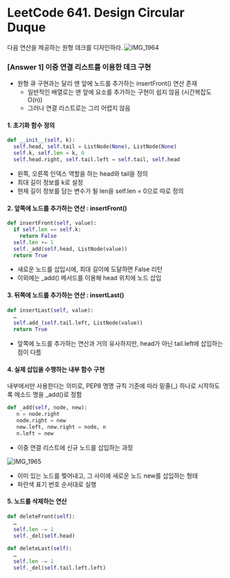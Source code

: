 # LeetCode 641. Design Circular Duque

다음 연산을 제공하는 원형 데크를 디자인하라.
![IMG_1964](https://user-images.githubusercontent.com/77661701/111270163-dbfb3800-8672-11eb-88e3-434fb147fa58.jpg)


### [Answer 1] 이중 연결 리스트를 이용한 데크 구현

+ 원형 큐 구현과는 달리 맨 앞에 노드를 추가하는 insertFront() 연산 존재
  + 일반적인 배열로는 맨 앞에 요소를 추가하는 구현이 쉽지 않음 (시간복잡도 O(n))
  + 그러나 연결 리스트로는 그리 어렵지 않음

#### 1. 초기화 함수 정의
```python
def __init__(self, k):
  self.head, self.tail = ListNode(None), ListNode(None)
  self.k, self.len = k, 0
  self.head.right, self.tail.left = self.tail, self.head
```
+ 왼쪽, 오른쪽 인덱스 역할을 하는 head와 tail을 정의
+ 최대 길이 정보를 k로 설정
+ 현재 길이 정보를 담는 변수가 될 len을 self.len = 0으로 따로 정의

#### 2. 앞쪽에 노드를 추가하는 연산 : insertFront()
```python
def insertFront(self, value):
  if self.len == self.k:
    return False
  self.len += 1
  self._add(self.head, ListNode(value))
  return True
```
+ 새로운 노드를 삽입시에, 최대 길이에 도달하면 False 리턴
+ 이외에는 _add() 메서드를 이용해 head 위치에 노드 삽입

#### 3. 뒤쪽에 노드를 추가하는 연산 : insertLast()
``` python
def insertLast(self, value):
  …
  self.add_(self.tail.left, ListNode(value))
  return True
```
+ 앞쪽에 노드를 추가하는 연산과 거의 유사하지만, head가 아닌 tail.left에 삽입하는 점이 다름

#### 4. 실제 삽입을 수행하는 내부 함수 구현
내부에서만 사용한다는 의미로, PEP8 명명 규칙 기준에 따라 밑줄(_) 하나로 시작하도록 메소드 명을 _add()로 정함

```python
def _add(self, node, new):
   n = node.right
   node.right = new
   new.left, new.right = node, n
   n.left = new
```
+ 이중 연결 리스트에 신규 노드를 삽입하는 과정

![IMG_1965](https://user-images.githubusercontent.com/77661701/111270168-de5d9200-8672-11eb-8add-cdb7ff525dd0.jpg)

+ 이미 있는 노드를 찢어내고, 그 사이에 새로운 노드 new를 삽입하는 형태
+ 파란색 표기 번호 순서대로 실행

#### 5. 노드를 삭제하는 연산
```python
def deleteFront(self):
  …
  self.len -= 1
  self._del(self.head)
  
def deleteLast(self):
  …
  self.len -= 1
  self._del(self.tail.left.left)
```


